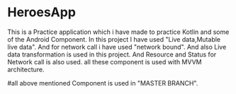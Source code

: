 # HeroesApp

This is a Practice application which i have made to practice Kotlin and some of the Android Component.
In this project I have used "Live data,Mutable live data".
And for network call i have used "network bound". 
And also Live data transformation is used in this project.
And Resource and Status for Network call is also used.
all these component is used with MVVM architecture.


#all above mentioned Component is used in "MASTER BRANCH".
